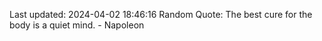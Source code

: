 Last updated: 2024-04-02 18:46:16
Random Quote: The best cure for the body is a quiet mind. - Napoleon